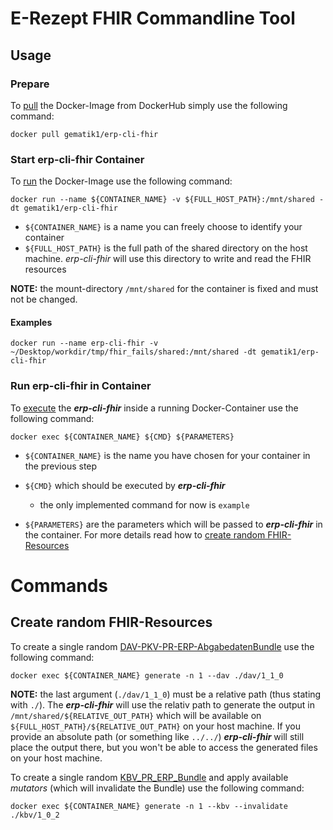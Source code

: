 # E-Rezept FHIR Commandline Tool

## Usage

### Prepare
To [pull](https://docs.docker.com/engine/reference/commandline/pull/) the Docker-Image from DockerHub simply use the following command:

`docker pull gematik1/erp-cli-fhir`

### Start erp-cli-fhir Container
To [run](https://docs.docker.com/engine/reference/commandline/run/) the Docker-Image use the following command:

`docker run --name ${CONTAINER_NAME} -v ${FULL_HOST_PATH}:/mnt/shared -dt gematik1/erp-cli-fhir`

- `${CONTAINER_NAME}` is a name you can freely choose to identify your container
- `${FULL_HOST_PATH}` is the full path of the shared directory on the host machine. _erp-cli-fhir_ will use this directory to write and read the FHIR resources

**NOTE:** the mount-directory `/mnt/shared` for the container is fixed and must not be changed.

#### Examples

`docker run --name erp-cli-fhir -v ~/Desktop/workdir/tmp/fhir_fails/shared:/mnt/shared -dt gematik1/erp-cli-fhir`

### Run erp-cli-fhir in Container
To [execute](https://docs.docker.com/engine/reference/commandline/exec/) the _**erp-cli-fhir**_ inside a running Docker-Container use the following command:

`docker exec ${CONTAINER_NAME} ${CMD} ${PARAMETERS}`

- `${CONTAINER_NAME}` is the name you have chosen for your container in the previous step
- `${CMD}` which should be executed by _**erp-cli-fhir**_
  
    - the only implemented command for now is `example` 
- `${PARAMETERS}` are the parameters which will be passed to _**erp-cli-fhir**_ in the container. For more details read how to [create random FHIR-Resources](#create-random-fhir-resources)

# Commands 

## Create random FHIR-Resources
To create a single random [DAV-PKV-PR-ERP-AbgabedatenBundle](https://simplifier.net/packages/de.abda.erezeptabgabedatenpkv/1.1.0-rc11/files/776371) use the following command:

`docker exec ${CONTAINER_NAME} generate -n 1 --dav ./dav/1_1_0`

**NOTE:** the last argument (`./dav/1_1_0`) must be a relative path (thus stating with `./`). The _**erp-cli-fhir**_ will use the relativ path to generate the output in `/mnt/shared/${RELATIVE_OUT_PATH}` which will be available on `${FULL_HOST_PATH}/${RELATIVE_OUT_PATH}` on your host machine. If you provide an absolute path (or something like `../../`) _**erp-cli-fhir**_ will still place the output there, but you won't be able to access the generated files on your host machine.

To create a single random [KBV_PR_ERP_Bundle](https://simplifier.net/packages/kbv.ita.erp/1.1.0/files/720156) and apply available _mutators_ (which will invalidate the Bundle) use the following command:

`docker exec ${CONTAINER_NAME} generate -n 1 --kbv --invalidate ./kbv/1_0_2`
